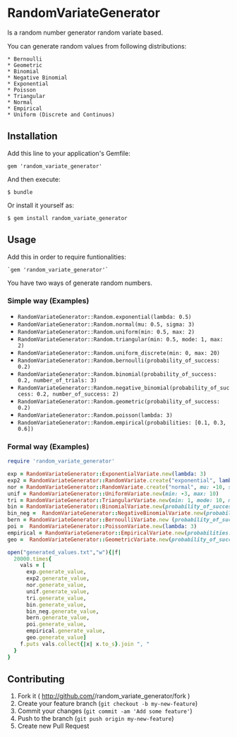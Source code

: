 # RandomVariateGenerator

Is a random number generator random variate based.

You can generate random values from following distributions:

    * Bernoulli
    * Geometric
    * Binomial
    * Negative Binomial
    * Exponential
    * Poisson
    * Triangular
    * Normal
    * Empirical
    * Uniform (Discrete and Continuos)

## Installation

Add this line to your application's Gemfile:

    gem 'random_variate_generator'

And then execute:

    $ bundle

Or install it yourself as:

    $ gem install random_variate_generator

## Usage

Add this in order to require funtionalities:

    `gem 'random_variate_generator'`

You have two ways of generate random numbers.

### Simple way (Examples)

  * `RandomVariateGenerator::Random.exponential(lambda: 0.5)`
  * `RandomVariateGenerator::Random.normal(mu: 0.5, sigma: 3)`
  * `RandomVariateGenerator::Random.uniform(min: 0.5, max: 2)`
  * `RandomVariateGenerator::Random.triangular(min: 0.5, mode: 1, max: 2)`
  * `RandomVariateGenerator::Random.uniform_discrete(min: 0, max: 20)`
  * `RandomVariateGenerator::Random.bernoulli(probability_of_success: 0.2)`
  * `RandomVariateGenerator::Random.binomial(probability_of_success: 0.2, number_of_trials: 3)`
  * `RandomVariateGenerator::Random.negative_binomial(probability_of_success: 0.2, number_of_success: 2)`
  * `RandomVariateGenerator::Random.geometric(probability_of_success: 0.2)`
  * `RandomVariateGenerator::Random.poisson(lambda: 3)`
  * `RandomVariateGenerator::Random.empirical(probabilities: [0.1, 0.3, 0.6])`

### Formal way (Examples)

```ruby
require 'random_variate_generator'

exp = RandomVariateGenerator::ExponentialVariate.new(lambda: 3)
exp2 = RandomVariateGenerator::RandomVariate.create("exponential", lambda: 3)
nor = RandomVariateGenerator::RandomVariate.create("normal", mu: -10, sigma: 2)
unif = RandomVariateGenerator::UniformVariate.new(min: -3, max: 10)
tri = RandomVariateGenerator::TriangularVariate.new(min: 1, mode: 10, max: 15)
bin = RandomVariateGenerator::BinomialVariate.new(probability_of_success: 0.3, number_of_trials: 5)
bin_neg =  RandomVariateGenerator::NegativeBinomialVariate.new(probability_of_success: 0.3, number_of_success: 2
bern = RandomVariateGenerator::BernoulliVariate.new (probability_of_success: 0.3)
poi =  RandomVariateGenerator::PoissonVariate.new(lambda: 3)
empirical = RandomVariateGenerator::EmpiricalVariate.new(probabilities: [0.1, 0.3, 0.6])
geo =  RandomVariateGenerator::GeometricVariate.new(probability_of_success: 0.3)

open("generated_values.txt","w"){|f|
  20000.times{
    vals = [
      exp.generate_value,
      exp2.generate_value,
      nor.generate_value,
      unif.generate_value,
      tri.generate_value,
      bin.generate_value,
      bin_neg.generate_value,
      bern.generate_value,
      poi.generate_value,
      empirical.generate_value,
      geo.generate_value]  
    f.puts vals.collect{|x| x.to_s}.join ", "
  }  
}      
```

## Contributing

1. Fork it ( http://github.com/<my-github-username>/random_variate_generator/fork )
2. Create your feature branch (`git checkout -b my-new-feature`)
3. Commit your changes (`git commit -am 'Add some feature'`)
4. Push to the branch (`git push origin my-new-feature`)
5. Create new Pull Request
